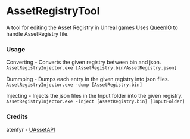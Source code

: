 # AssetRegistryTool
 A tool for editing the Asset Registry in Unreal games
Uses [QueenIO](https://github.com/Code-Vein-Tool-Hub/QueenIO) to handle AssetRegistry file.

### Usage
Converting - Converts the given registry between bin and json.  
`AssetRegistryInjector.exe [AssetRegistry.bin/AssetRegistry.json]`  

Dummping - Dumps each entry in the given registry into json files.  
`AssetRegistryInjector.exe -dump [AssetRegistry.bin]`

Injecting - Injects the json files in the Input folder into the given registry.  
`AssetRegistryInjector.exe -inject [AssetRegistry.bin] [InputFolder]`

### Credits
atenfyr - [UAssetAPI](https://github.com/atenfyr/UAssetAPI)

